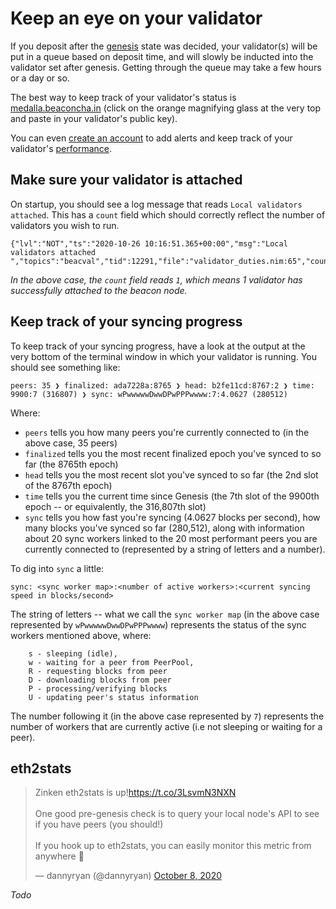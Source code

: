 # Keep an eye on your validator
 
 If you deposit after the [genesis](https://hackmd.io/@benjaminion/genesis) state was decided, your validator(s) will be put in a queue based on deposit time, and will slowly be inducted into the validator set after genesis. Getting through the queue may take a few hours or a day or so.
 
 The best way to keep track of your validator's status is [medalla.beaconcha.in](https:/medalla.beaconcha.in) (click on the orange magnifying glass at the very top and paste in your validator's public key).
 
You can even [create an account](https://medalla.beaconcha.in/register) to add alerts and keep track of your validator's [performance](https://medalla.beaconcha.in/dashboard).

## Make sure your validator is attached

On startup, you should see a log message that reads `Local validators attached`. This has a `count` field which should correctly reflect the number of validators you wish to run.

```
{"lvl":"NOT","ts":"2020-10-26 10:16:51.365+00:00","msg":"Local validators attached ","topics":"beacval","tid":12291,"file":"validator_duties.nim:65","count":1}
```
*In the above case, the `count` field reads `1`, which means 1 validator has successfully attached to the beacon node.*

## Keep track of your syncing progress

To keep track of your syncing progress, have a look at the output at the very bottom of the terminal window in which your validator is running. You should see something like:

```
peers: 35 ❯ finalized: ada7228a:8765 ❯ head: b2fe11cd:8767:2 ❯ time: 9900:7 (316807) ❯ sync: wPwwwwwDwwDPwPPPwwww:7:4.0627 (280512)
```

Where:
- `peers` tells you how many peers you're currently connected to (in the above case, 35 peers)
- `finalized` tells you the most recent finalized epoch you've synced to so far (the 8765th epoch)
- `head` tells you the most recent slot you've synced to so far (the 2nd slot of the 8767th epoch)
- `time` tells you the current time since Genesis (the 7th slot of the 9900th epoch -- or equivalently, the 316,807th slot)
- `sync` tells you how fast you're syncing (4.0627 blocks per second), how many blocks you've synced so far (280,512), along with information about 20 sync workers linked to the 20 most performant peers you are currently connected to (represented by a string of letters and a number).

To dig into `sync` a little:
```
sync: <sync worker map>:<number of active workers>:<current syncing speed in blocks/second>
```

The string of letters -- what we call the `sync worker map` (in the above case represented by `wPwwwwwDwwDPwPPPwwww`) represents the status of the sync workers mentioned above, where:

```
    s - sleeping (idle),
    w - waiting for a peer from PeerPool,
    R - requesting blocks from peer
    D - downloading blocks from peer
    P - processing/verifying blocks
    U - updating peer's status information
```

The number following it (in the above case represented by `7`) represents the number of workers that are currently active (i.e not sleeping or waiting for a peer).

## eth2stats
<blockquote class="twitter-tweet"><p lang="en" dir="ltr">Zinken eth2stats is up!<a href="https://t.co/3LsvmN3NXN">https://t.co/3LsvmN3NXN</a><br><br>One good pre-genesis check is to query your local node&#39;s API to see if you have peers (you should!)<br><br>If you hook up to eth2stats, you can easily monitor this metric from anywhere 👀</p>&mdash; dannyryan (@dannyryan) <a href="https://twitter.com/dannyryan/status/1314280942651858945?ref_src=twsrc%5Etfw">October 8, 2020</a></blockquote> <script async src="https://platform.twitter.com/widgets.js" charset="utf-8"></script>

*Todo*
